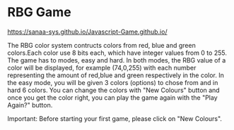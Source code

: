 # RBG Game

https://sanaa-sys.github.io/Javascript-Game.github.io/

The RBG color system contructs colors from red, blue and green colors.Each color use 8 bits each, which have integer values from 0 to 255.
The game has to modes, easy and hard. In both modes, the RBG value of a color will be displayed, for example (74,0,255) with each number
representing the amount of red,blue and green respectively in the color. In the easy mode, you will be given 3 colors (options) to chose 
from and in hard 6 colors. You can change the colors with "New Colours" button and once you get the color right, you can play the game again
with the "Play Again?" button.

Important: Before starting your first game, please click on "New Colours".


